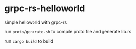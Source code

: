 # grpc-rs-helloworld
simple helloworld with grpc-rs

run `proto/generate.sh` to compile proto file and generate lib.rs

run `cargo build` to build
